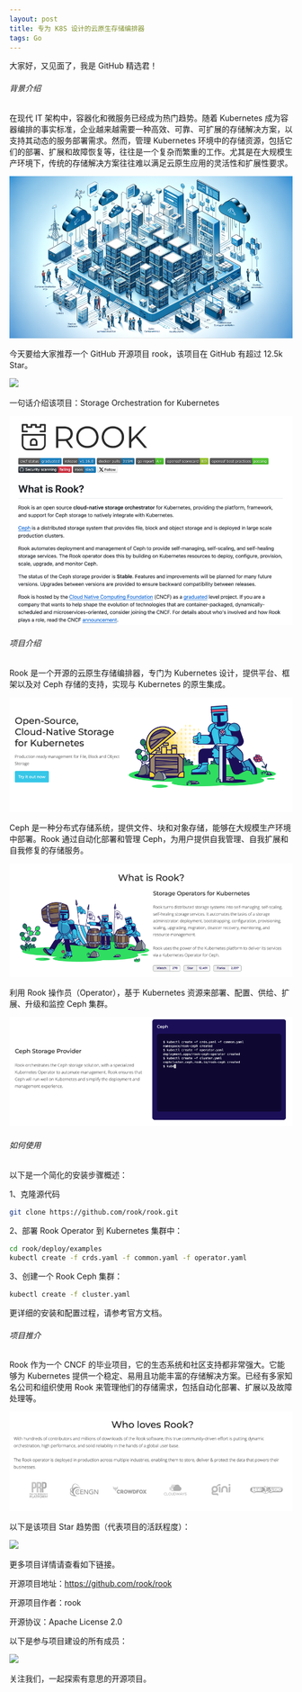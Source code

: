 ```yaml
---
layout: post
title: 专为 K8S 设计的云原生存储编排器
tags: Go
---
```


大家好，又见面了，我是 GitHub 精选君！

###### 背景介绍

在现代 IT 架构中，容器化和微服务已经成为热门趋势。随着 Kubernetes 成为容器编排的事实标准，企业越来越需要一种高效、可靠、可扩展的存储解决方案，以支持其动态的服务部署需求。然而，管理 Kubernetes 环境中的存储资源，包括它们的部署、扩展和故障恢复等，往往是一个复杂而繁重的工作。尤其是在大规模生产环境下，传统的存储解决方案往往难以满足云原生应用的灵活性和扩展性要求。

![](https://raw.githubusercontent.com/ZhuPeng/pic/master/mac/compress_tmp-e4d889df9166083e7d1760367c551eb7.png)

今天要给大家推荐一个 GitHub 开源项目 rook，该项目在 GitHub 有超过 12.5k Star。

![](https://stats.deeptrain.net/repo/rook/rook/?theme=light)

一句话介绍该项目：Storage Orchestration for Kubernetes

![](https://raw.githubusercontent.com/ZhuPeng/pic/master/images/compress_image-20241223224351155.png)


###### 项目介绍

Rook 是一个开源的云原生存储编排器，专门为 Kubernetes 设计，提供平台、框架以及对 Ceph 存储的支持，实现与 Kubernetes 的原生集成。

![](https://raw.githubusercontent.com/ZhuPeng/pic/master/images/compress_image-20241223224440023.png)

Ceph 是一种分布式存储系统，提供文件、块和对象存储，能够在大规模生产环境中部署。Rook 通过自动化部署和管理 Ceph，为用户提供自我管理、自我扩展和自我修复的存储服务。

![](https://raw.githubusercontent.com/ZhuPeng/pic/master/images/compress_image-20241223224504794.png)

利用 Rook 操作员（Operator），基于 Kubernetes 资源来部署、配置、供给、扩展、升级和监控 Ceph 集群。

![](https://raw.githubusercontent.com/ZhuPeng/pic/master/images/compress_image-20241223224600094.png)

###### 如何使用

以下是一个简化的安装步骤概述：

1、克隆源代码

```bash
git clone https://github.com/rook/rook.git
```

2、部署 Rook Operator 到 Kubernetes 集群中：

```bash
cd rook/deploy/examples
kubectl create -f crds.yaml -f common.yaml -f operator.yaml
```

3、创建一个 Rook Ceph 集群：

```bash
kubectl create -f cluster.yaml
```

更详细的安装和配置过程，请参考官方文档。

###### 项目推介

Rook 作为一个 CNCF 的毕业项目，它的生态系统和社区支持都非常强大。它能够为 Kubernetes 提供一个稳定、易用且功能丰富的存储解决方案。已经有多家知名公司和组织使用 Rook 来管理他们的存储需求，包括自动化部署、扩展以及故障处理等。

![](https://raw.githubusercontent.com/ZhuPeng/pic/master/images/compress_image-20241223224750655.png)

以下是该项目 Star 趋势图（代表项目的活跃程度）：

![](https://api.star-history.com/svg?repos=rook/rook&type=Timeline)

更多项目详情请查看如下链接。

开源项目地址：https://github.com/rook/rook 

开源项目作者：rook

开源协议：Apache License 2.0

以下是参与项目建设的所有成员：

![](https://contrib.rocks/image?repo=rook/rook)

关注我们，一起探索有意思的开源项目。

